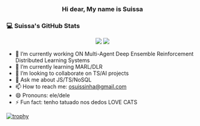 <h3 align="center">Hi dear, My name is Suissa</h3>

### 💻 Suissa's GitHub Stats

<p align="center">
  <img src="https://github-readme-stats.vercel.app/api?username=suissa&theme=radical&show_icons=true&hide_border=true" />
  <img src="https://github-readme-stats.vercel.app/api/top-langs/?username=suissa&layout=compact&theme=radical&hide_border=true" />
</p>


- 🔭 I’m currently working ON Multi-Agent Deep Ensemble Reinforcement Distributed Learning Systems 
- 🌱 I’m currently learning MARL/DLR
- 👯 I’m looking to collaborate on TS/AI projects
- 💬 Ask me about JS/TS/NoSQL
- 📫 How to reach me: osuissinha@gmail.com
- 😄 Pronouns: ele/dele
- ⚡ Fun fact: tenho tatuado nos dedos LOVE CATS

[![trophy](https://github-profile-trophy.vercel.app/?username=suissa)](https://github.com/ryo-ma/github-profile-trophy)
